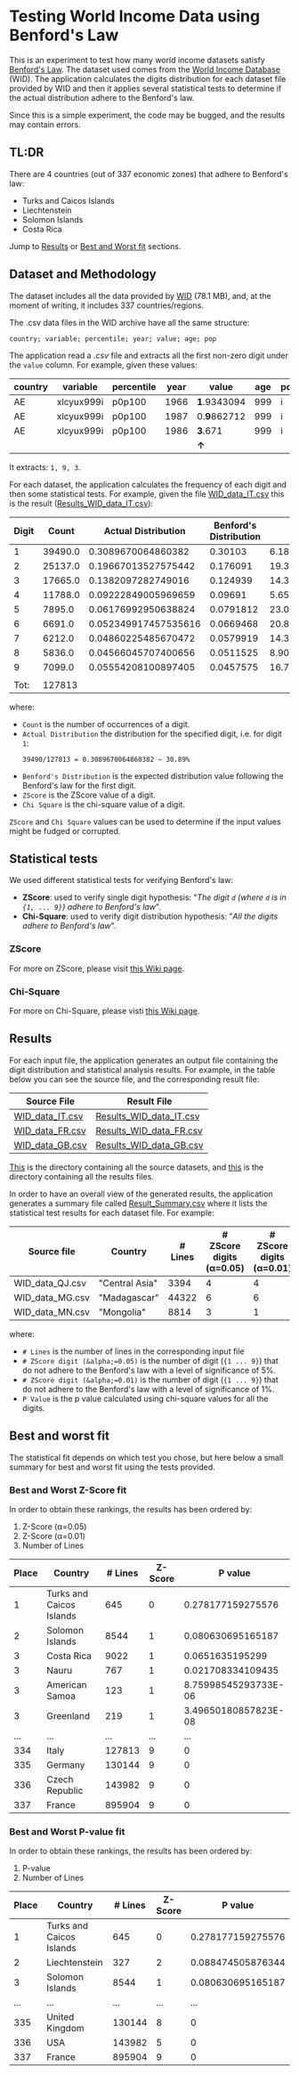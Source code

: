 # Testing World Income Data using Benford's Law
This is an experiment to test how many world income datasets satisfy [Benford's Law](http://en.wikipedia.org/wiki/Benfords_law). 
The dataset used comes from the [World Income Database](https://wid.world/) (WID). The application calculates the digits 
distribution for each dataset file provided by WID and then it applies several statistical tests to determine if the 
actual distribution adhere to the Benford's law.

Since this is a simple experiment, the code may be bugged, and the results may contain errors. 

## TL:DR 
There are 4 countries (out of 337 economic zones) that adhere to Benford's law:
 * Turks and Caicos Islands 
 * Liechtenstein
 * Solomon Islands
 * Costa Rica

Jump to [Results](#results) or [Best and Worst fit](#best-and-worst-fit) sections.   


## Dataset and Methodology
The dataset includes all the data provided by [WID](https://wid.world/bulk_download/wid_all_data.zip) (78.1 MB), and, at the moment of 
writing, it includes 337 countries/regions. 

The .csv data files in the WID archive have all the same structure:
```
country; variable; percentile; year; value; age; pop
```

The application read a _.csv_ file and extracts all the first non-zero digit under the `value` column. For example, 
given these values:  

| country | variable   | percentile | year | value     | age | pop |
| ------- | --------   | --------   | ---- | --------- | --- | --- |
| AE      | xlcyux999i | p0p100     | 1966 | **1**.9343094 | 999 | i   | 
| AE      | xlcyux999i | p0p100     | 1987 | 0.**9**862712 | 999 | i   | 
| AE      | xlcyux999i | p0p100     | 1986 | **3**.671     | 999 | i   | 
|         |            |            |      | **&#8593;**   |     |     | 

It extracts: `1, 9, 3`.

For each dataset, the application calculates the frequency of each digit and then some statistical tests. For example, 
given the file [WID_data_IT.csv](./src/main/resources/stats/WID_data_IT.csv) this is the result 
([Results_WID_data_IT.csv](./results/Results_WID_data_IT.csv)):

| Digit | Count | Actual Distribution  | Benford's Distribution | ZScore | Chi Square |
| ----- | ----- | -----                | ---------------------  | ------ | ---------- |
|1|39490.0|0.3089670064860382|0.30103|6.182953577971043|26.747224347567954|
|2|25137.0|0.19667013527575442|0.176091|19.311849508810653|307.3916830621211|
|3|17665.0|0.1382097282749016|0.124939|14.344521087967902|180.16337827507854|
|4|11788.0|0.09222849005969659|0.09691|5.652760608534583|28.905356815636882|
|5|7895.0|0.06176992950638824|0.0791812|23.047417031360148|489.3435570337638|
|6|6691.0|0.052349917457535616|0.0669468|20.874356986123594|406.7854704845627|
|7|6212.0|0.04860225485670472|0.0579919|14.3563729047296|194.31487605787416|
|8|5836.0|0.04566045707400656|0.0511525|8.905951785913597|75.36609452096197|
|9|7099.0|0.05554208100897405|0.0457575|16.733837839196273|267.42204569607225|
|       |       |                      |                        |  |  |
| Tot:  | 127813|                      |                        |  |  |

where:
 * `Count` is the number of occurrences of a digit.  
 * `Actual Distribution` the distribution for the specified digit, i.e. for digit `1`: 
     ```
     39490/127813 = 0.3089670064860382 ~ 30.89% 
    ```
 * `Benford's Distribution` is the expected distribution value following the Benford's law for the first digit.
 * `ZScore` is the ZScore value of a digit.
 * `Chi Square` is the chi-square value of a digit.
 
`ZScore` and `Chi Square` values can be used to determine if the input values might be fudged or corrupted. 
          
          
## Statistical tests 
We used different statistical tests for verifying Benford's law:
* **ZScore**: used to verify single digit hypothesis: "_The digit `d` (where `d` is in `{1, ... 9}`) adhere to Benford's law_".
* **Chi-Square**: used to verify digit distribution hypothesis:  "_All the digits adhere to Benford's law_".

### ZScore
For more on ZScore, please visit [this Wiki page](https://en.wikipedia.org/wiki/Standard_score).  

### Chi-Square
For more on Chi-Square, please visti [this Wiki page](https://en.wikipedia.org/wiki/Chi-square_distribution).


## Results
For each input file, the application generates an output file containing the digit distribution and statistical analysis
results. For example, in the table below you can see the source file, and the corresponding result file:  

| Source File | Result File |
| ----------  | ----------- |
| [WID_data_IT.csv](./src/main/resources/stats/WID_data_IT.csv) | [Results_WID_data_IT.csv](./results/Results_WID_data_IT.csv) |
| [WID_data_FR.csv](./src/main/resources/stats/WID_data_FR.csv) | [Results_WID_data_FR.csv](./results/Results_WID_data_FR.csv) |
| [WID_data_GB.csv](./src/main/resources/stats/WID_data_GB.csv) | [Results_WID_data_GB.csv](./results/Results_WID_data_GB.csv) |

[This](./src/main/resources/stats) is the directory containing all the source datasets, and [this](./results) is the 
directory containing all the results files.

In order to have an overall view of the generated results, the application generates a summary file called [Result_Summary.csv](./results/Results_Summary.csv) 
where it lists the statistical test results for each dataset file. For example:

| Source file | Country | # Lines  | # ZScore digits (&alpha;=0.05) | # ZScore digits (&alpha;=0.01) | P Value |
| ----- | ----- | ----- | ---------------------  | ------ | ---------- |
|WID_data_QJ.csv|"Central Asia"|3394|4|4|0|
|WID_data_MG.csv|"Madagascar"|44322|6|6|0|
|WID_data_MN.csv|"Mongolia"|8814|3|1|0.004184690723312|

where: 
* `# Lines` is the number of lines in the corresponding input file
* `# ZScore digit (&alpha;=0.05)` is the number of digit (`{1 ... 9}`) that do not adhere to the Benford's law with a level of 
significance of 5%.
* `# ZScore digit (&alpha;=0.01)` is the number of digit (`{1 ... 9}`) that do not adhere to the Benford's law with a level of 
significance of 1%.
* `P Value` is the p value calculated using chi-square values for all the digits. 

## Best and worst fit
The statistical fit depends on which test you chose, but here below a small summary for best and worst fit using the 
tests provided. 

### Best and Worst Z-Score fit
In order to obtain these rankings, the results has been ordered by:
1. Z-Score (&alpha;=0.05) 
2. Z-Score (&alpha;=0.01) 
3. Number of Lines

| Place | Country                  | # Lines | Z-Score | P value | 
| ----- | -----                    | -----   | -----   | -----   |  
| 1     | Turks and Caicos Islands | 645     | 0       | 0.278177159275576 | 
| 2     | Solomon Islands          | 8544    | 1       | 0.080630695165187 | 
| 3     | Costa Rica               | 9022    | 1       | 0.0651635195299   |
| 3     | Nauru                    | 767     | 1       | 0.021708334109435 |
| 3     | American Samoa           | 123     | 1       | 8.75998545293733E-06 |
| 3     | Greenland                | 219     | 1       | 3.49650180857823E-08 |
| ...   | ...                      | ...     | ...     | ...               |        
| 334   | Italy                    | 127813  | 9       | 0                 |        
| 335   | Germany                  | 130144  | 9       | 0                 |        
| 336   | Czech Republic           | 143982  | 9       | 0                 |        
| 337   | France                   | 895904  | 9       | 0                 |        


### Best and Worst P-value fit
In order to obtain these rankings, the results has been ordered by:
1. P-value 
2. Number of Lines

| Place | Country                  | # Lines | Z-Score | P value | 
| ----- | -----                    | -----   | -----   | -----   |  
| 1     | Turks and Caicos Islands | 645     | 0       | 0.278177159275576 | 
| 2     | Liechtenstein            | 327     | 2       | 0.088474505876344 |
| 3     | Solomon Islands          | 8544    | 1       | 0.080630695165187 | 
| ...   | ...                      | ...     | ...     | ...               |        
| 335   | United Kingdom           | 130144  | 8       | 0                 |        
| 336   | USA                      | 143982  | 5       | 0                 |        
| 337   | France                   | 895904  | 9       | 0                 |    




